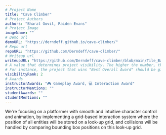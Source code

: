```yaml
---
# Project Name
title: "Cave Climber"
# Project Authors
authors: "Bharat Govil, Raiden Evans"
# Project Image
imageName: ""
# Demo url
demoURL: "https://derndeff.github.io/cave-climber/"
# Repo url
repoURL: "https://github.com/Derndeff/cave-climber/"
# Writeup url
writeupURL: "https://github.com/Derndeff/cave-climber/blob/main/Tile_Based_Platformer_Cave_Climber.pdf"
# A value that determines project visibility. The higher the number, the closer it will appear to the top
# For instance, the project that wins "Best Overall Award" should be given the highest visibilityRank
visibilityRank: 2
# Awards
instructorAwards: "🎮 Gameplay Award, 💻 Interaction Award"
instructorMentions: ""
studentAwards: ""
studentMentions: ""
---
```

We're focusing on a platformer with smooth and intuitive character control and animation, by implementing a grid-based interaction system where the position of all entities will be stored on a look-up grid, and collisions will be handled by comparing bounding box positions on this look-up grid.
